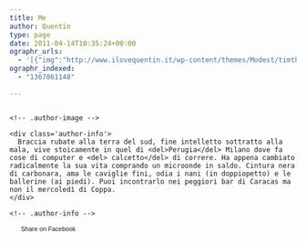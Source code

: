 ```yaml
---
title: Me
author: Quentin
type: page
date: 2011-04-14T10:35:24+00:00
ographr_urls:
  - '[{"img":"http://www.ilovequentin.it/wp-content/themes/Modest/timthumb.php?src=/wp-content/uploads/2011/04/41655_622318772_3865_n.jpg&amp;w=57&amp;h=57&amp;zc=1"},{"img":"http://www.ilovequentin.it/wp-content/uploads/2011/04/41655_622318772_3865_n.jpg"}]'
ographr_indexed:
  - "1367861148"

---
```

 

<div class='author-shortcodes'>
  <div class='author-inner'>
    <div class='author-image'>
      <div class='author-overlay'>
        <img src='http://www.ilovequentin.it/wp-content/themes/Modest/timthumb.php?src=/wp-content/uploads/2011/04/41655_622318772_3865_n.jpg&w=57&h=57&zc=1' alt='' />
      </div>
    </div>
    
    <!-- .author-image -->
    
    <div class='author-info'>
      Braccia rubate alla terra del sud, fine intelletto sottratto alla mala, vive stoicamente in quel di <del>Perugia</del> Milano dove fa cose di computer e <del> calcetto</del> di correre. Ha appena cambiato radicalmente la sua vita comprando un microonde in saldo. Cintura nera di carbonara, ama le caviglie fini, odia i nani (in doppiopetto) e le ballerine (ai piedi). Puoi incontrarlo nei peggiori bar di Caracas ma non il mercoledì di Coppa.
    </div>
    
    <!-- .author-info -->
  </div>
  
  <!-- .author-inner -->
</div>

<!-- .author-shortcodes -->

<a href="http://www.facebook.com/share.php?u=http%3A%2F%2Fwww.ilovequentin.it%2Fme&t=Me" id="facebook_share_both_1545" style="font-size:11px; line-height:13px; font-family:'lucida grande',tahoma,verdana,arial,sans-serif; text-decoration:none; padding:2px 0 0 20px; height:16px; background:url(http://b.static.ak.fbcdn.net/images/share/facebook_share_icon.gif) no-repeat top left;">Share on Facebook</a>